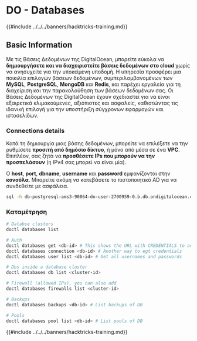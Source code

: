 # DO - Databases

{{#include ../../../banners/hacktricks-training.md}}

## Basic Information

Με τις Βάσεις Δεδομένων της DigitalOcean, μπορείτε εύκολα να **δημιουργήσετε και να διαχειριστείτε βάσεις δεδομένων στο cloud** χωρίς να ανησυχείτε για την υποκείμενη υποδομή. Η υπηρεσία προσφέρει μια ποικιλία επιλογών βάσεων δεδομένων, συμπεριλαμβανομένων των **MySQL**, **PostgreSQL**, **MongoDB** και **Redis**, και παρέχει εργαλεία για τη διαχείριση και την παρακολούθηση των βάσεων δεδομένων σας. Οι Βάσεις Δεδομένων της DigitalOcean έχουν σχεδιαστεί για να είναι εξαιρετικά κλιμακούμενες, αξιόπιστες και ασφαλείς, καθιστώντας τις ιδανική επιλογή για την υποστήριξη σύγχρονων εφαρμογών και ιστοσελίδων.

### Connections details

Κατά τη δημιουργία μιας βάσης δεδομένων, μπορείτε να επιλέξετε να την ρυθμίσετε **προσιτή από δημόσιο δίκτυο**, ή μόνο από μέσα σε ένα **VPC**. Επιπλέον, σας ζητά να **προσθέσετε IPs που μπορούν να την προσπελάσουν** (η IPv4 σας μπορεί να είναι μία).

Ο **host**, **port**, **dbname**, **username** και **password** εμφανίζονται στην **κονσόλα**. Μπορείτε ακόμη να κατεβάσετε το πιστοποιητικό AD για να συνδεθείτε με ασφάλεια.
```bash
sql -h db-postgresql-ams3-90864-do-user-2700959-0.b.db.ondigitalocean.com -U doadmin -d defaultdb -p 25060
```
### Καταμέτρηση
```bash
# Databse clusters
doctl databases list

# Auth
doctl databases get <db-id> # This shows the URL with CREDENTIALS to access
doctl databases connection <db-id> # Another way to egt credentials
doctl databases user list <db-id> # Get all usernames and passwords

# Dbs inside a database cluster
doctl databases db list <cluster-id>

# Firewall (allowed IPs), you can also add
doctl databases firewalls list <cluster-id>

# Backups
doctl databases backups <db-id> # List backups of DB

# Pools
doctl databases pool list <db-id> # List pools of DB
```
{{#include ../../../banners/hacktricks-training.md}}
